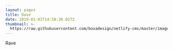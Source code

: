```yaml
---
layout: pages
title: Dave
date: 2019-03-01T14:58:30.027Z
thumbnail: >-
  https://raw.githubusercontent.com/boxadesign/netlify-cms/master/images/ons-logo-black-en.svg?sanitize=true
---
```

Rave
